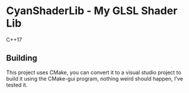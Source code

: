 # CyanShaderLib - My GLSL Shader Lib

C++17

## Building

This project uses CMake, you can convert it to a visual studio project to build it using the CMake-gui program, nothing weird should happen, I've tested it.
